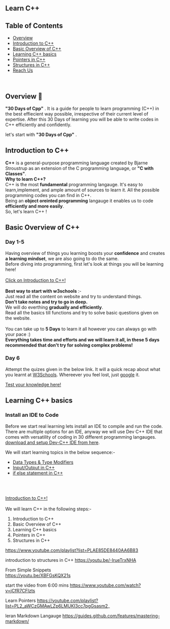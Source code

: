 ## Learn C++
<!-- TABLE OF CONTENTS -->
## Table of Contents
* [Overview](#overview)
* [Introduction to C++](#Introduction-to-C++)
* [Basic Overview of C++](#Basic-Overview-of-C++)
* [Learning C++ basics](#Learning-C++-basics)
* [Pointers in C++](#Pointers-in-C++)
* [Structures in C++](#Structures-in-C++)
* [Reach Us](#reach-us)
<br/>

<!-- OVERVIEW -->
## Overview 📝
 **"30 Days of Cpp"** . 
It is a guide for people to learn programming (C++) in the best effiecient way possible, irrespective of their current level of expertise. After this 30 Days of learning you will be able to write codes in C++ efficiently and confidently.

let's start with **"30 Days of Cpp"** . 
<br/>

<!-- Introduction to C++ -->
## Introduction to C++
**C++** is a general-purpose programming language created by Bjarne Stroustrup as an extension of the C programming language, or **"C with Classes"**.<br/>
**Why to learn C++?** <br/>
C++ is the most **fundamental** programming langauge. It's easy to learn,implement, and ample amount of sources to learn it. All the possible programming codes you can find in C++.<br/>
Being an **object oreinted programming** langauge it enables us to code **efficiently and more easily**.<br/>
So, let's learn C++ !

<!-- Basic Overview of C++ -->
## Basic Overview of C++
<!-- Day 1-5 -->
### Day 1-5
Having overview of things you learning boosts your **confidence** and creates **a learning mindset**, we are also going to do the same.<br/>
Before diving into programming, first let's look at things you will be learning here!<br/>
<br/>
[Click on Introduction to C++!](https://www.w3schools.com/cpp/cpp_intro.asp)<br/>
<br/>
**Best way to start with w3schools** :-<br/>
Just read all the content on website and try to understand things.<br/>
**Don't take notes and try to go in deep.**<br/>
We will do everthing **gradually and efficiently**.
<br/>
Read all the basics till functions and try to solve basic questions given on the website.<br/>
<br/>
You can take up to **5 Days** to learn it all however you can always go with your pace :)<br/>
**Everything takes time and efforts and we will learn it all, in these 5 days recommended that don't try for solving complex problems!**<br/>
<!-- Day 6 -->
### Day 6
Attempt the quizes given in the below link. It will a quick recap about what you learnt at 
[W3Schools](https://www.w3schools.com/cpp/cpp_intro.asp). Whereever you feel lost, just [google](https://www.google.com/) it.<br/>

[Test your knowledge here!](http://cforbeginners.com/helloworld_c++_quiz.html)<br>

<!-- Learning C++ basics -->
## Learning C++ basics
<!-- Install IDE -->
### Install an IDE to Code
Before we start real learning lets install an IDE to compile and run the code. There are multiple options for an IDE, anyway we will use Dev C++ IDE that comes with versatility of coding in 30 different programming langauges.<br/>
[download and setup Dev-C++ IDE from here](http://www.bloodshed.net/).<br/>

We will start learning topics in the below sequence:-<br/>
* [Data Types & Type Modifiers](https://youtu.be/cnT1oW5_ePM)<br/>
* [Input/Output in C++](https://youtu.be/7dPdMtBX1d8)
* [if else statement in C++](https://youtu.be/cyB3HNlQyjY)



<br/>


<br/>

[Introduction to C++!](https://www.w3schools.com/cpp/cpp_intro.asp)<br/>
<br/>
We will learn C++ in the following steps:-<br/>

1. Introduction to C++
2. Basic Overview of C++
3. Learning C++ basics 
4. Pointers in C++
5. Structures in C++

https://www.youtube.com/playlist?list=PLAE85DE8440AA6B83


introduction to structures in C++
https://youtu.be/-IrueTrxNHA


From Simple Snippets  
https://youtu.be/XBFGsKQX21s


start the video from 6:00 mins 
https://www.youtube.com/watch?v=jCfR7CFlzts

Learn Pointers
https://youtube.com/playlist?list=PL2_aWCzGMAwLZp6LMUKI3cc7pgGsasm2_


leran Markdown Langauge
https://guides.github.com/features/mastering-markdown/
